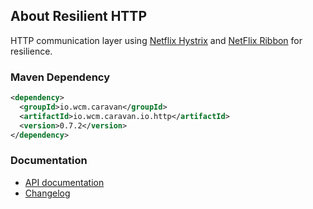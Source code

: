 ## About Resilient HTTP

HTTP communication layer using [Netflix Hystrix][netflix-hystrix] and [NetFlix Ribbon][netflix-ribbon] for resilience.


### Maven Dependency

```xml
<dependency>
  <groupId>io.wcm.caravan</groupId>
  <artifactId>io.wcm.caravan.io.http</artifactId>
  <version>0.7.2</version>
</dependency>
```

### Documentation

* [API documentation][apidocs]
* [Changelog][changelog]


[apidocs]: apidocs/
[changelog]: changes-report.html
[netflix-hystrix]: https://github.com/Netflix/Hystrix
[netflix-ribbon]: https://github.com/Netflix/ribbon
